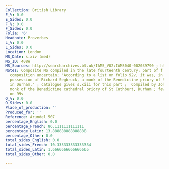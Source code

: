 ```yaml
---
Collection: British Library
E_%: 0.0
E_Sides: 0.0
F_%: 0.0
F_Sides: 0.0
Folia: '6'
Headnote: Proverbes
L_%: 0.0
L_Sides: 0.0
Location: London
MS_Date: s.xiv (med)
MS_ID: 408e
MS_Sources: http://searcharchives.bl.uk/IAMS_VU2:IAMS040-002039790 ; http://www.bl.uk/catalogues/illuminatedmanuscripts/record.asp?MSID=1657
Notes: Composite MS compiled in the late fourteenth century; part of f. 100 torn ;
  composition uncertain; "According to a list on folio 92v, it was, in 1396, in the
  possession of Richard Segbruck, a monk of the Benedictine priory of St Cuthbert
  in Durham." ; catalogue gives s.xiii for this part ;  Compiled by John Segbruck,
  monk of the Benedictine cathedral priory of St Cuthbert, Durham ; few words of English
  on 99v
O_%: 0.0
O_Sides: 0.0
Place_of_production: ''
Produced_for: ''
Reference: Arundel 507
percentage_English: 0.0
percentage_French: 86.1111111111111
percentage_Latin: 13.888888888888888
percentage_Other: 0.0
total_sides_English: 0.0
total_sides_French: 10.333333333333334
total_sides_Latin: 1.6666666666666665
total_sides_Other: 0.0

---
```

